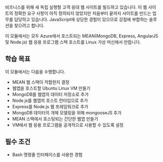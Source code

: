 비즈니스를 위해 새 독립 실행형 고객 응대 웹 사이트를 빌드하고 있습니다. 이 웹 사이트의 정확한 요구 사항이 아직 정의되지 않았지만 처음부터 끝까지 사이트를 만드는 업무를 담당하고 있습니다. JavaScript에 상당한 경험이 있으므로 강점에 부합하는 솔루션을 찾으려고 합니다.

이 모듈에서는 모두 Azure에서 호스트되는 MEAN(MongoDB, Express, AngularJS 및 Node.js) 웹 응용 프로그램 스택 호스트를 Linux 가상 머신에서 만듭니다.

## <a name="learning-objectives"></a>학습 목표
이 모듈에서는 다음을 수행합니다.

- MEAN 웹 스택이 적합한지 결정
- 웹앱을 호스트할 Ubuntu Linux VM 만들기
- MongoDB를 웹앱의 데이터 저장소로 추가
- Node.js를 웹앱의 호스트 런타임으로 추가
- Express를 Node.js 웹 프레임워크로 추가
- MongoDB 데이터의 개체 모델링을 위해 mongooseJS 추가
- MEAN 스택에서 호스팅되는 간단한 웹앱 만들기
- VM에서 웹 응용 프로그램을 공개적으로 사용할 수 있도록 설정

## <a name="prerequisites"></a>필수 조건

- Bash 명령줄 인터페이스를 사용한 경험